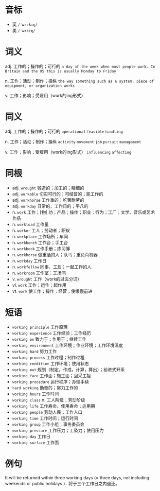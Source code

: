 # 音标

- 英 `/'wɜːkɪŋ/`
- 美 `/'wɝkɪŋ/`

# 词义

adj. 工作的；操作的；可行的
`a day of the week when most people work. In Britain and the US this is usually Monday to Friday`

n. 工作；活动；制作；操纵
`the way something such as a system, piece of equipment, or organization works`

v. 工作；影响；受雇用（work的ing形式）


# 同义

adj. 工作的；操作的；可行的
`operational` `feasible` `handling`

n. 工作；活动；制作；操纵
`activity` `movement` `job` `pursuit` `management`

v. 工作；影响；受雇用（work的ing形式）
`influencing` `affecting`

# 同根

- adj. `wrought` 锻造的；加工的；精细的
- adj. `workable` 切实可行的；可经营的；能工作的
- adj. `workhorse` 工作重的；吃苦耐劳的
- adj. `workday` 日常的，工作日的；平凡的
- n. `work` 工作；[物] 功；产品；操作；职业；行为；工厂；文学、音乐或艺术作品
- n. `workload` 工作量
- n. `worker` 工人；劳动者；职蚁
- n. `workplace` 工作场所；车间
- n. `workbench` 工作台；手工台
- n. `workbook` 工作手册；练习簿
- n. `workhorse` 做重活的人；驮马；重负荷机器
- n. `workday` 工作日
- n. `workfellow` 同事，工友；一起工作的人
- n. `workroom` 工作室；工场间
- v. `wrought` 工作（work的过去分词）
- vi. `work` 工作；运作；起作用
- vt. `work` 使工作；操作；经营；使缓慢前进

# 短语

- `working principle` 工作原理
- `working experience` 工作经验；工作经历
- `working on` 致力于；作用于；继续工作
- `working environment` 工作环境；作业环境；工作环境温度
- `working hard` 努力工作
- `working process` 工作过程；制作过程
- `working condition` 工作环境；使用状态
- `working out` 规划（制定，作成，计算，算出）；前进式开采
- `working face` 工作面；施工面；回采工祖
- `working procedure` 运行程序；办理手续
- `hard working` 勤奋的；努力工作的
- `working hours` 工作时间
- `working class` n. 工人阶级；劳动阶级
- `working life` 工作寿命，使用寿命；适用期
- `working people` 劳动人民；工作人口
- `working time` 工作时间；运行时间
- `working group` 工作小组；事务委员会
- `working pressure` 工作压力；工坠力；使用压力
- `working day` 工作日
- `working surface` 工作面

# 例句

It will be returned within three working days (= three days, not including weekends or public holidays ) .
将于三个工作日之内退还。


